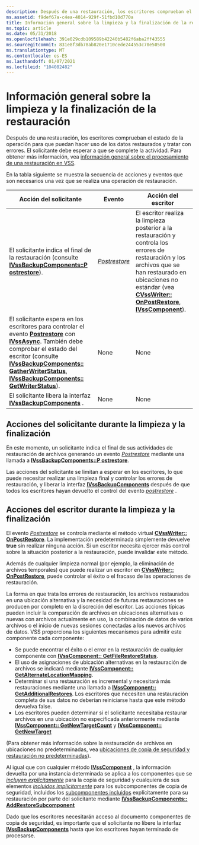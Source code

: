 ```yaml
---
description: Después de una restauración, los escritores comprueban el estado de la operación para que puedan hacer uso de los datos restaurados y tratar con errores.
ms.assetid: f9def67a-c4ea-4014-929f-51fbd10d770a
title: Información general sobre la limpieza y la finalización de la restauración
ms.topic: article
ms.date: 05/31/2018
ms.openlocfilehash: 391e029cdb109589b42240b5482f6aba2ff43555
ms.sourcegitcommit: 831e8f3db78ab820e1710cede244553c70e50500
ms.translationtype: MT
ms.contentlocale: es-ES
ms.lasthandoff: 01/07/2021
ms.locfileid: "104082482"
---
```

# <a name="overview-of-restore-clean-up-and-termination"></a>Información general sobre la limpieza y la finalización de la restauración

Después de una restauración, los escritores comprueban el estado de la operación para que puedan hacer uso de los datos restaurados y tratar con errores. El solicitante debe esperar a que se complete la actividad. Para obtener más información, vea [información general sobre el procesamiento de una restauración en VSS](overview-of-processing-a-restore-under-vss.md).

En la tabla siguiente se muestra la secuencia de acciones y eventos que son necesarios una vez que se realiza una operación de restauración.



| Acción del solicitante                                                                                                                                                                                                                                                                                                                                                              | Evento                                                           | Acción del escritor                                                                                                                                                                                                                                      |
|-------------------------------------------------------------------------------------------------------------------------------------------------------------------------------------------------------------------------------------------------------------------------------------------------------------------------------------------------------------------------------|-----------------------------------------------------------------|----------------------------------------------------------------------------------------------------------------------------------------------------------------------------------------------------------------------------------------------------|
| El solicitante indica el final de la restauración (consulte [**IVssBackupComponents::P ostrestore**](/windows/desktop/api/VsBackup/nf-vsbackup-ivssbackupcomponents-postrestore)).                                                                                                                                                                                                                                           | [*Postrestore*](vssgloss-p.md) | El escritor realiza la limpieza posterior a la restauración y controla los errores de restauración y los archivos que se han restaurado en ubicaciones no estándar (vea [**CVssWriter:: OnPostRestore**](/windows/desktop/api/VsWriter/nf-vswriter-cvsswriter-onpostrestore), [**IVssComponent**](/windows/desktop/api/VsWriter/nl-vswriter-ivsscomponent)). |
| El solicitante espera en los escritores para controlar el evento [**Postrestore**](/windows/desktop/api/VsBackup/nf-vsbackup-ivssbackupcomponents-postrestore) con [**IVssAsync**](/windows/desktop/api/Vss/nn-vss-ivssasync). También debe comprobar el estado del escritor (consulte [**IVssBackupComponents:: GatherWriterStatus**](/windows/desktop/api/VsBackup/nf-vsbackup-ivssbackupcomponents-gatherwriterstatus), [**IVssBackupComponents:: GetWriterStatus**](/windows/desktop/api/VsBackup/nf-vsbackup-ivssbackupcomponents-getwriterstatus)). | None                                                            | None                                                                                                                                                                                                                                               |
| El solicitante libera la interfaz [**IVssBackupComponents**](/windows/desktop/api/VsBackup/nl-vsbackup-ivssbackupcomponents) .                                                                                                                                                                                                                                                                                    | None                                                            | None                                                                                                                                                                                                                                               |



 

## <a name="requester-actions-during-cleanup-and-termination"></a>Acciones del solicitante durante la limpieza y la finalización

En este momento, un solicitante indica el final de sus actividades de restauración de archivos generando un evento [*Postrestore*](vssgloss-p.md) mediante una llamada a [**IVssBackupComponents::P ostrestore**](/windows/desktop/api/VsBackup/nf-vsbackup-ivssbackupcomponents-postrestore).

Las acciones del solicitante se limitan a esperar en los escritores, lo que puede necesitar realizar una limpieza final y controlar los errores de restauración, y liberar la interfaz [**IVssBackupComponents**](/windows/desktop/api/VsBackup/nl-vsbackup-ivssbackupcomponents) después de que todos los escritores hayan devuelto el control del evento [*postrestore*](vssgloss-p.md) .

## <a name="writer-actions-during-cleanup-and-termination"></a>Acciones del escritor durante la limpieza y la finalización

El evento [*Postrestore*](vssgloss-p.md) se controla mediante el método virtual [**CVssWriter:: OnPostRestore**](/windows/desktop/api/VsWriter/nf-vswriter-cvsswriter-onpostrestore). La implementación predeterminada simplemente devuelve **true** sin realizar ninguna acción. Si un escritor necesita ejercer más control sobre la situación posterior a la restauración, puede invalidar este método.

Además de cualquier limpieza normal (por ejemplo, la eliminación de archivos temporales) que puede realizar un escritor en [**CVssWriter:: OnPostRestore**](/windows/desktop/api/VsWriter/nf-vswriter-cvsswriter-onpostrestore), puede controlar el éxito o el fracaso de las operaciones de restauración.

La forma en que trata los errores de restauración, los archivos restaurados en una ubicación alternativa y la necesidad de futuras restauraciones se producen por completo en la discreción del escritor. Las acciones típicas pueden incluir la comparación de archivos en ubicaciones alternativas o nuevas con archivos actualmente en uso, la combinación de datos de varios archivos o el inicio de nuevas sesiones conectadas a los nuevos archivos de datos. VSS proporciona los siguientes mecanismos para admitir este componente cada componente:

-   Se puede encontrar el éxito o el error en la restauración de cualquier componente con [**IVssComponent:: GetFileRestoreStatus**](/windows/desktop/api/VsWriter/nf-vswriter-ivsscomponent-getfilerestorestatus).
-   El uso de asignaciones de ubicación alternativas en la restauración de archivos se indicará mediante [**IVssComponent:: GetAlternateLocationMapping**](/windows/desktop/api/VsWriter/nf-vswriter-ivsscomponent-getalternatelocationmapping).
-   Determinar si una restauración es incremental y necesitará más restauraciones mediante una llamada a [**IVssComponent:: GetAdditionalRestores**](/windows/desktop/api/VsWriter/nf-vswriter-ivsscomponent-getadditionalrestores). Los escritores que necesiten una restauración completa de sus datos no deberían reiniciarse hasta que este método devuelva false.
-   Los escritores pueden determinar si el solicitante necesitaba restaurar archivos en una ubicación no especificada anteriormente mediante [**IVssComponent:: GetNewTargetCount**](/windows/desktop/api/VsWriter/nf-vswriter-ivsscomponent-getnewtargetcount) y [**IVssComponent:: GetNewTarget**](/windows/desktop/api/VsWriter/nf-vswriter-ivsscomponent-getnewtarget)

(Para obtener más información sobre la restauración de archivos en ubicaciones no predeterminadas, vea [ubicaciones de copia de seguridad y restauración no predeterminadas](non-default-backup-and-restore-locations.md)).

Al igual que con cualquier método [**IVssComponent**](/windows/desktop/api/VsWriter/nl-vswriter-ivsscomponent) , la información devuelta por una instancia determinada se aplica a los componentes que se [*incluyen explícitamente*](vssgloss-e.md) para la copia de seguridad y cualquiera de sus elementos [*incluidos implícitamente*](vssgloss-i.md) para los subcomponentes de copia de seguridad, incluidos los [subcomponentes incluidos](working-with-selectability-for-restore-and-subcomponents.md) explícitamente para su restauración por parte del solicitante mediante [**IVssBackupComponents:: AddRestoreSubcomponent**](/windows/desktop/api/VsBackup/nf-vsbackup-ivssbackupcomponents-addrestoresubcomponent)

Dado que los escritores necesitarán acceso al documento componentes de copia de seguridad, es importante que el solicitante no libere la interfaz [**IVssBackupComponents**](/windows/desktop/api/VsBackup/nl-vsbackup-ivssbackupcomponents) hasta que los escritores hayan terminado de procesarse.

 

 



